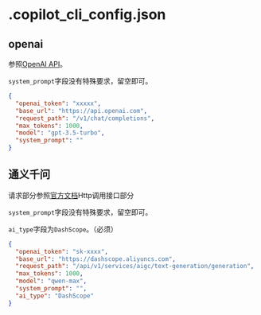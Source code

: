 # .copilot_cli_config.json

## openai

参照[OpenAI API](https://platform.openai.com/docs/api-reference/chat/create)。

`system_prompt`字段没有特殊要求，留空即可。

```json
{
  "openai_token": "xxxxx",
  "base_url": "https://api.openai.com",
  "request_path": "/v1/chat/completions",
  "max_tokens": 1000,
  "model": "gpt-3.5-turbo",
  "system_prompt": ""
}
```

## 通义千问

请求部分参照[官方文档](https://help.aliyun.com/zh/dashscope/developer-reference/api-details/?spm=a2c4g.11186623.0.0.682416e9QLGu89)Http调用接口部分

`system_prompt`字段没有特殊要求，留空即可。

`ai_type`字段为`DashScope`。（必须）

```json
{
  "openai_token": "sk-xxxx",
  "base_url": "https://dashscope.aliyuncs.com",
  "request_path": "/api/v1/services/aigc/text-generation/generation",
  "max_tokens": 1000,
  "model": "qwen-max",
  "system_prompt": "",
  "ai_type": "DashScope"
}
```